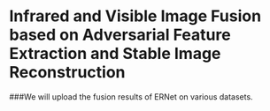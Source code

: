 # Infrared and Visible Image Fusion based on Adversarial Feature Extraction and Stable Image Reconstruction
###We will upload the fusion results of ERNet on various datasets.
